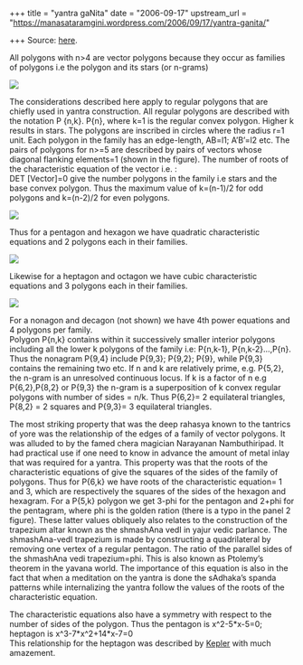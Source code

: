 +++
title = "yantra gaNita"
date = "2006-09-17"
upstream_url = "https://manasataramgini.wordpress.com/2006/09/17/yantra-ganita/"

+++
Source: [here](https://manasataramgini.wordpress.com/2006/09/17/yantra-ganita/).

All polygons with n>4 are vector polygons because they occur as families
of polygons i.e the polygon and its stars (or n-grams)

[![](https://i2.wp.com/photos1.blogger.com/blogger/2010/410/320/definitions.png)](http://photos1.blogger.com/blogger/2010/410/1600/definitions.png)

The considerations described here apply to regular polygons that are
chiefly used in yantra construction. All regular polygons are described
with the notation P {n,k}. P{n}, where k=1 is the regular convex
polygon. Higher k results in stars. The polygons are inscribed in
circles where the radius r=1 unit. Each polygon in the family has an
edge-length, AB=l1; A’B’=l2 etc. The pairs of polygons for n>=5 are
described by pairs of vectors whose diagonal flanking elements=1 (shown
in the figure). The number of roots of the characteristic equation of
the vector i.e. :  
DET \[Vector\]=0 give the number polygons in the family i.e stars and
the base convex polygon. Thus the maximum value of k=(n-1)/2 for odd
polygons and k=(n-2)/2 for even polygons.

[![](https://i1.wp.com/photos1.blogger.com/blogger/2010/410/320/5and6.png)](http://photos1.blogger.com/blogger/2010/410/1600/5and6.png)

Thus for a pentagon and hexagon we have quadratic characteristic
equations and 2 polygons each in their families.

[![](https://i2.wp.com/photos1.blogger.com/blogger/2010/410/320/7and8.png)](http://photos1.blogger.com/blogger/2010/410/1600/7and8.png)

Likewise for a heptagon and octagon we have cubic characteristic
equations and 3 polygons each in their families.

[![](https://i1.wp.com/photos1.blogger.com/blogger/2010/410/320/9.png)](http://photos1.blogger.com/blogger/2010/410/1600/9.png)

For a nonagon and decagon (not shown) we have 4th power equations and 4
polygons per family.  
Polygon P{n,k} contains within it successively smaller interior polygons
including all the lower k polygons of the family i.e: P{n,k-1},
P{n,k-2}…,P{n}. Thus the nonagram P{9,4} include P{9,3}; P{9,2}; P{9},
while P{9,3} contains the remaining two etc. If n and k are relatively
prime, e.g. P{5,2}, the n-gram is an unresolved continuous locus. If k
is a factor of n e.g P{6,2},P{8,2} or P{9,3} the n-gram is a
superposition of k convex regular polygons with number of sides = n/k.
Thus P{6,2}= 2 equilateral triangles, P{8,2} = 2 squares and P{9,3}= 3
equilateral triangles.

The most striking property that was the deep rahasya known to the
tantrics of yore was the relationship of the edges of a family of vector
polygons. It was alluded to by the famed chera magician Narayanan
Nambuthiripad. It had practical use if one need to know in advance the
amount of metal inlay that was required for a yantra. This property was
that the roots of the characteristic equations of give the squares of
the sides of the family of polygons. Thus for P{6,k} we have roots of
the characteristic equation= 1 and 3, which are respectively the squares
of the sides of the hexagon and hexagram. For a P{5,k} polygon we get
3-phi for the pentagon and 2+phi for the pentagram, where phi is the
golden ration (there is a typo in the panel 2 figure). These latter
values obliquely also relates to the construction of the trapezium altar
known as the shmashAna vedI in yajur vedic parlance. The shmashAna-vedI
trapezium is made by constructing a quadrilateral by removing one vertex
of a regular pentagon. The ratio of the parallel sides of the shmashAna
vedi trapezium=phi. This is also known as Ptolemy’s theorem in the
yavana world. The importance of this equation is also in the fact that
when a meditation on the yantra is done the sAdhaka’s spanda patterns
while internalizing the yantra follow the values of the roots of the
characteristic equation.

The characteristic equations also have a symmetry with respect to the
number of sides of the polygon. Thus the pentagon is x^2-5\*x-5=0;
heptagon is x^3-7\*x^2+14\*x-7=0  
This relationship for the heptagon was described by
[Kepler](http://manollasa.blogspot.com/2005/08/johannes-kepler.html)
with much amazement.

